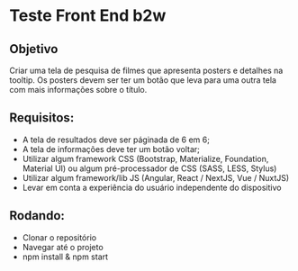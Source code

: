 # Teste Front End b2w

## Objetivo

Criar uma tela de pesquisa de filmes que apresenta posters e detalhes na tooltip. Os posters devem ser ter um botão que leva para uma outra tela com mais informações sobre o título.

## Requisitos:

- A tela de resultados deve ser páginada de 6 em 6;
- A tela de informações deve ter um botão voltar;
- Utilizar algum framework CSS (Bootstrap, Materialize, Foundation, Material UI) ou algum pré-processador de CSS (SASS, LESS, Stylus)
- Utilizar algum framework/lib JS (Angular, React / NextJS, Vue / NuxtJS)
- Levar em conta a experiência do usuário independente do dispositivo

## Rodando:
- Clonar o repositório
- Navegar até o projeto
- npm install & npm start
